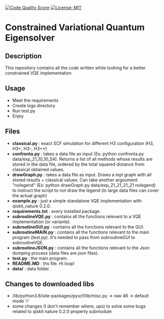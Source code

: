 [![Code Quality Score](https://www.code-inspector.com/project/29093/score/svg)](https://frontend.code-inspector.com/public/project/29093/C-VQE/dashboard)  [![License: MIT](https://img.shields.io/badge/License-MIT-yellow.svg)](https://opensource.org/licenses/MIT)

# Constrained Variational Quantum Eigensolver

## Description

This repository contains all the code written while looking for a better constrained VQE implementation

## Usage

* Meet the requirements
* Create logs directory
* Run test.py
* Enjoy

## Files

* __classical.py__ : exact SCF simulation for different H3 configuration (H3, H3+, H3-, H3+*)
* __confronta.py__ : takes a data file as input (Es: python confronta.py data/exp_21_10_10_54). Returns a list of all methods whose results are stored in the data file, ordered by the total squared distance from classical obtained values.
* __drawGraph.py__ : takes a data file as input. Draws a mpl graph with all stored results + classical values. Can take another argoument "nolegend" (Es: python drawGraph.py data/exp_21_21_21_21 nolegend) to instruct the script to not draw the legend (in large data files can cover the actual graph)
* __example.py__ : just a simple standalone VQE implementation with qiskit_nature 0.2.0.
* __requirements.txt__ : every installed package.
* __subroutineVQE.py__ : contains all the functions relevant to a VQE implementation (or variants).
* __subroutineGUI.py__ : contains all the functions relevant to the GUI.
* __subroutineMAIN.py__ : contains all the functions relevant to the main program (test.py). It's needed to pass from subroutineGUI to subroutineVQE.
* __subroutineJSON.py__ : contains all the functions relevant to the Json dumping process (data files are json files).
* __test.py__ : the main program.
* __README.MD__ : ths file. Hi loop!
* __data/__ : data folder.

## Changes to downloaded libs

* /lib/python3.8/site-packages/pyscf/lib/misc.py -> raw 46 -> default mode 'r'
* some changes (I don't remember where, ups) to solve some bugs related to qiskit nature 0.2.0 property submodule
  
